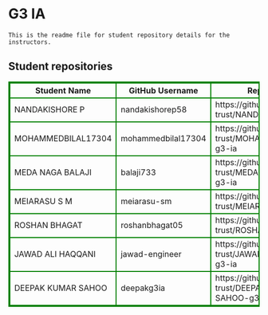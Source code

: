# G3 IA
    This is the readme file for student repository details for the instructors.
## Student repositories 
<table style="border : 2px solid green; width:100%;">
<tr >
<th style="border : 2px solid green;">Student Name</th>
<th style="border : 2px solid green;">GitHub Username</th>
<th style="border : 2px solid green;">Repository link</th>
</tr>
<tr style="border : 2px solid green;">
<td style="border : 2px solid green;">NANDAKISHORE P</td> 

<td style="border : 2px solid green;">nandakishorep58</td> 

<td style="border : 2px solid green;">https://github.com/sure-trust/NANDAKISHORE-P-g3-ia</td> 
</tr>

<tr style="border : 2px solid green;">
<td style="border : 2px solid green;">MOHAMMEDBILAL17304</td> 

<td style="border : 2px solid green;">mohammedbilal17304</td> 

<td style="border : 2px solid green;">https://github.com/sure-trust/MOHAMMEDBILAL17304-g3-ia</td> 
</tr>

<tr style="border : 2px solid green;">
<td style="border : 2px solid green;">MEDA NAGA BALAJI</td> 

<td style="border : 2px solid green;">balaji733</td> 

<td style="border : 2px solid green;">https://github.com/sure-trust/MEDA-NAGA-BALAJI-g3-ia</td> 
</tr>

<tr style="border : 2px solid green;">
<td style="border : 2px solid green;">MEIARASU S M</td> 

<td style="border : 2px solid green;">meiarasu-sm</td> 

<td style="border : 2px solid green;">https://github.com/sure-trust/MEIARASU-S-M-g3-ia</td> 
</tr>

<tr style="border : 2px solid green;">
<td style="border : 2px solid green;">ROSHAN BHAGAT</td> 

<td style="border : 2px solid green;">roshanbhagat05</td> 

<td style="border : 2px solid green;">https://github.com/sure-trust/ROSHAN-BHAGAT-g3-ia</td> 
</tr>

<tr style="border : 2px solid green;">
<td style="border : 2px solid green;">JAWAD ALI HAQQANI</td> 

<td style="border : 2px solid green;">jawad-engineer</td> 

<td style="border : 2px solid green;">https://github.com/sure-trust/JAWAD-ALI-HAQQANI-g3-ia</td> 
</tr>

<tr style="border : 2px solid green;">
<td style="border : 2px solid green;">DEEPAK KUMAR SAHOO</td> 

<td style="border : 2px solid green;">deepakg3ia</td> 

<td style="border : 2px solid green;">https://github.com/sure-trust/DEEPAK-KUMAR-SAHOO-g3-ia</td> 
</tr>
